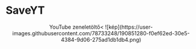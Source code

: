 # SaveYT
<p align="center">YouTube zeneletöltő<
![kép](https://user-images.githubusercontent.com/78733248/190851280-f0ef62ed-30e5-4384-9d06-275ad1db1db4.png)</p>                                                                                                                                                  
